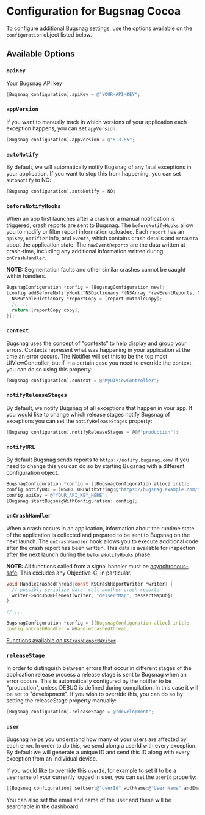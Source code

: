 # Configuration for Bugsnag Cocoa

To configure additional Bugsnag settings, use the options available on the
`configuration` object listed below.

## Available Options

### `apiKey`

Your Bugsnag API key

```objective-c
[Bugsnag configuration].apiKey = @"YOUR-API-KEY";
```

### `appVersion`

If you want to manually track in which versions of your application each
exception happens, you can set `appVersion`.

```objective-c
[Bugsnag configuration].appVersion = @"5.3.55";
```

### `autoNotify`

By default, we will automatically notify Bugsnag of any fatal exceptions in your
application. If you want to stop this from happening, you can set `autoNotify`
to NO:

```objective-c
[Bugsnag configuration].autoNotify = NO;
```

### `beforeNotifyHooks`

When an app first launches after a crash or a manual notification is triggered,
crash reports are sent to Bugsnag. The `beforeNotifyHooks` allow you to
modify or filter report information uploaded. Each `report` has an `apiKey`,
`notifier` info, and `events`, which contains crash details and `metaData` about
the application state. The `rawEventReports` are the data written at crash-time,
including any additional information written during `onCrashHandler`.

**NOTE:** Segmentation faults and other similar crashes cannot be caught within
handlers.

```objective-c
BugsnagConfiguration *config = [BugsnagConfiguration new];
[config addBeforeNotifyHook:^NSDictionary *(NSArray *rawEventReports, NSDictionary *report) {
  NSMutableDictionary *reportCopy = [report mutableCopy];
  // ...
  return [reportCopy copy];
}];
```

### `context`

Bugsnag uses the concept of "contexts" to help display and group your errors.
Contexts represent what was happening in your application at the time an error
occurs. The Notifier will set this to be the top most UIViewController, but if
in a certain case you need to override the context, you can do so using this
property:

```objective-c
[Bugsnag configuration].context = @"MyUIViewController";
```

### `notifyReleaseStages`

By default, we notify Bugsnag of all exceptions that happen in your app. If you
would like to change which release stages notify Bugsnag of exceptions you can
set the `notifyReleaseStages` property:

```objective-c
[Bugsnag configuration].notifyReleaseStages = @[@"production"];
```

### `notifyURL`

By default Bugsnag sends reports to `https://notify.bugsnag.com/` if you need to
change this you can do so by starting Bugsnag with a different configuration
object.

```objective-c
BugsnagConfiguration *config = [[BugsnagConfiguration alloc] init];
config.notifyURL = [NSURL URLWithString:@"https://bugsnag.example.com/"];
config.apiKey = @"YOUR_API_KEY_HERE";
[Bugsnag startBugsnagWithConfiguration: config];
```

### `onCrashHandler`

When a crash occurs in an application, information about the runtime state of
the application is collected and prepared to be sent to Bugsnag on the next
launch. The `onCrashHandler` hook allows you to execute additional code after
the crash report has been written. This data is available for inspection after
the next launch during the [`beforeNotifyHooks`](#beforenotifyhooks) phase.

**NOTE:** All functions called from a signal handler must be
[asynchronous-safe](https://www.securecoding.cert.org/confluence/display/c/SIG30-C.+Call+only+asynchronous-safe+functions+within+signal+handlers).
This excludes any Objective-C, in particular.

```c
void HandleCrashedThread(const KSCrashReportWriter *writer) {
  // possibly serialize data, call another crash reporter
  writer->addJSONElement(writer, "dessertMap", dessertMapObj);
}

// ...

BugsnagConfiguration *config = [[BugsnagConfiguration alloc] init];
config.onCrashHandler = &HandleCrashedThread;
```

[Functions available on `KSCrashReportWriter`](https://github.com/kstenerud/KSCrash/blob/master/Source/KSCrash/Recording/KSCrashReportWriter.h)


### `releaseStage`

In order to distinguish between errors that occur in different stages of the
application release process a release stage is sent to Bugsnag when an error
occurs. This is automatically configured by the notifier to be "production",
unless DEBUG is defined during compilation. In this case it will be set to
"development". If you wish to override this, you can do so by setting the
releaseStage property manually:

```objective-c
[Bugsnag configuration].releaseStage = @"development";
```

### `user`

Bugsnag helps you understand how many of your users are affected by each error.
In order to do this, we send along a userId with every exception. By default we
will generate a unique ID and send this ID along with every exception from an
individual device.

If you would like to override this `userId`, for example to set it to be a
username of your currently logged in user, you can set the `userId` property:

```objective-c
[[Bugsnag configuration] setUser:@"userId" withName:@"User Name" andEmail:@"user@email.com"];
```

You can also set the email and name of the user and these will be searchable in
the dashboard.

